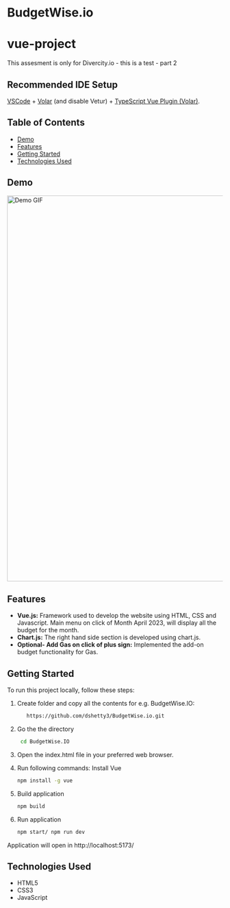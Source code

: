 # BudgetWise.io

# vue-project
This assesment is only for Divercity.io - this is a test - part 2


## Recommended IDE Setup

[VSCode](https://code.visualstudio.com/) + [Volar](https://marketplace.visualstudio.com/items?itemName=Vue.volar) (and disable Vetur) + [TypeScript Vue Plugin (Volar)](https://marketplace.visualstudio.com/items?itemName=Vue.vscode-typescript-vue-plugin).

## Table of Contents
- [Demo](#demo)
- [Features](#features)
- [Getting Started](#getting-started)
- [Technologies Used](#technologies-used)


## Demo
<img src="./BudgetWise-Web.gif" alt="Demo GIF" width="900"/>

## Features
- **Vue.js:** Framework used to develop the website using HTML, CSS and Javascript. Main menu on click of Month April 2023, will display all the budget for the month.
- **Chart.js:** The right hand side section is developed using chart.js.
- **Optional- Add Gas on click of plus sign:** Implemented the add-on budget functionality for Gas.

## Getting Started
To run this project locally, follow these steps:


1. Create folder and copy all the contents for e.g. BudgetWise.IO:
   ```bash
      https://github.com/dshetty3/BudgetWise.io.git
   
2. Go the the directory
   ```bash
    cd BudgetWise.IO

3. Open the index.html file in your preferred web browser.

4. Run following commands:
   Install Vue
   ```bash
   npm install -g vue
   
5. Build application
   ```bash
   npm build

6.  Run application
    ```bash 
    npm start/ npm run dev

 Application will open in http://localhost:5173/   

## Technologies Used

- HTML5
- CSS3
- JavaScript



